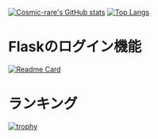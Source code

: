 [![Cosmic-rare's GitHub stats](https://github-readme-stats.vercel.app/api?username=Cosmic-rare&show_icons=true&title_color=7289da&icon_color=7289da)](https://github.com/anuraghazra/github-readme-stats)
[![Top Langs](https://github-readme-stats.vercel.app/api/top-langs/?username=Cosmic-rare&layout=compact&title_color=7289da&icon_color=7289da)](https://github.com/anuraghazra/github-readme-stats)  

# Flaskのログイン機能
[![Readme Card](https://github-readme-stats.vercel.app/api/pin/?username=Cosmic-rare&repo=login&title_color=7289da&icon_color=7289da)](https://github.com/Cosmic-rare/login)

# ランキング
[![trophy](https://github-profile-trophy.vercel.app/?username=Cosmic-rare)](https://github.com/ryo-ma/github-profile-trophy)
